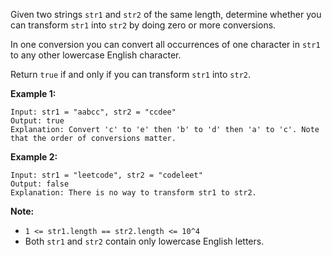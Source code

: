Given two strings `str1` and `str2` of the same length, determine whether you can transform `str1` into `str2` by doing zero or more conversions.

In one conversion you can convert all occurrences of one character in `str1` to any other lowercase English character.

Return `true` if and only if you can transform `str1` into `str2`.

 

**Example 1:**
```
Input: str1 = "aabcc", str2 = "ccdee"
Output: true
Explanation: Convert 'c' to 'e' then 'b' to 'd' then 'a' to 'c'. Note that the order of conversions matter.
```
**Example 2:**
```
Input: str1 = "leetcode", str2 = "codeleet"
Output: false
Explanation: There is no way to transform str1 to str2.
``` 

**Note:**

* `1 <= str1.length == str2.length <= 10^4`
* Both `str1` and `str2` contain only lowercase English letters.